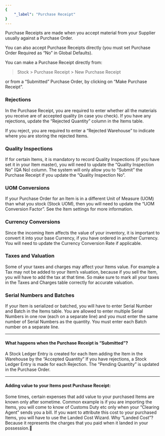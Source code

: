 ```yaml
---
{
	"_label": "Purchase Receipt"
}
---
```

Purchase Receipts are made when you accept material from your Supplier usually against a Purchase Order. 

You can also accept Purchase Receipts directly (you must set Purchase Order Required as “No” in Global Defaults).

You can make a Purchase Receipt directly from:

> Stock > Purchase Receipt > New Purchase Receipt

or from a “Submitted” Purchase Order, by clicking on “Make Purchase Receipt”.

### Rejections

In the Purchase Receipt, you are required to enter whether all the materials you receive are of accepted quality (in case you check). If you have any rejections, update the “Rejected Quantity” column in the Items table.

If you reject, you are required to enter a “Rejected Warehouse” to indicate where you are storing the rejected Items.

### Quality Inspections

If for certain Items, it is mandatory to record Quality Inspections (if you have set it in your Item master), you will need to update the “Quality Inspection No” (QA No) column. The system will only allow you to “Submit” the Purchase Receipt if you update the “Quality Inspection No”.

### UOM Conversions

If your Purchase Order for an Item is in a different Unit of Measure (UOM) than what you stock (Stock UOM), then you will need to update the “UOM Conversion Factor”. See the Item settings for more information.

### Currency Conversions

Since the incoming Item affects the value of your inventory, it is important to convert it into your base Currency, if you have ordered in another Currency. You will need to update the Currency Conversion Rate if applicable.

### Taxes and Valuation

Some of your taxes and charges may affect your Items value. For example a Tax may not be added to your Item’s valuation, because if you sell the Item, you will have to add the tax at that time. So make sure to mark all your taxes in the Taxes and Charges table correctly for accurate valuation.

### Serial Numbers and Batches

If your Item is serialized or batched, you will have to enter Serial Number and Batch in the Items table. You are allowed to enter multiple Serial Numbers in one row (each on a separate line) and you must enter the same number of Serial Numbers as the quantity. You must enter each Batch number on a separate line.

---

#### What happens when the Purchase Receipt is “Submitted”?

A Stock Ledger Entry is created for each Item adding the Item in the Warehouse by the “Accepted Quantity”
If you have rejections, a Stock Ledger Entry is made for each Rejection.
The “Pending Quantity” is updated in the Purchase Order.

---

#### Adding value to your Items post Purchase Receipt: 

Some times, certain expenses that add value to your purchased Items are known only after sometime. Common example is if you are importing the Items, you will come to know of Customs Duty etc only when your “Clearing Agent” sends you a bill. If you want to attribute this cost to your purchased Items, you will have to use the Landed Cost Wizard. Why “Landed Cost”? Because it represents the charges that you paid when it landed in your possession.